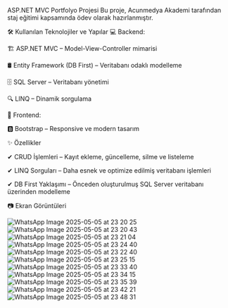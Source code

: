 ASP.NET MVC Portfolyo Projesi
Bu proje, Acunmedya Akademi tarafından staj eğitimi kapsamında ödev olarak hazırlanmıştır.

🛠 Kullanılan Teknolojiler ve Yapılar
💻 Backend:

🏗 ASP.NET MVC – Model-View-Controller mimarisi

🛢 Entity Framework (DB First) – Veritabanı odaklı modelleme

🗄 SQL Server – Veritabanı yönetimi

🔍 LINQ – Dinamik sorgulama

🎨 Frontend:

🅱️ Bootstrap – Responsive ve modern tasarım

✨ Özellikler



✔ CRUD İşlemleri – Kayıt ekleme, güncelleme, silme ve listeleme

✔ LINQ Sorguları – Daha esnek ve optimize edilmiş veritabanı işlemleri

✔ DB First Yaklaşımı – Önceden oluşturulmuş SQL Server veritabanı üzerinden modelleme

📷 Ekran Görüntüleri

![WhatsApp Image 2025-05-05 at 23 20 25](https://github.com/user-attachments/assets/30f82680-97e0-43ba-90d2-6a8b391f6cb2)
![WhatsApp Image 2025-05-05 at 23 20 43](https://github.com/user-attachments/assets/de525536-d332-4ba5-9ae8-3e52f2d99921)
![WhatsApp Image 2025-05-05 at 23 21 04](https://github.com/user-attachments/assets/2b234700-82c1-4f7a-b61c-b11bd060d5ca)
![WhatsApp Image 2025-05-05 at 23 24 40](https://github.com/user-attachments/assets/dd515c46-978c-45e5-bc04-9464156fe1c4)
![WhatsApp Image 2025-05-05 at 23 22 40](https://github.com/user-attachments/assets/1ac44dc0-add3-4a0a-9841-0dd6eaa75c0f)
![WhatsApp Image 2025-05-05 at 23 25 15](https://github.com/user-attachments/assets/29c61d3a-657d-4bcd-b0ac-0b0ae605379d)
![WhatsApp Image 2025-05-05 at 23 33 40](https://github.com/user-attachments/assets/1d68ed0c-2493-4c8a-8765-d6106ff4a4da)
![WhatsApp Image 2025-05-05 at 23 34 15](https://github.com/user-attachments/assets/82c8adf2-0ae9-43e4-a4e3-7de6dc208fa8)
![WhatsApp Image 2025-05-05 at 23 35 39](https://github.com/user-attachments/assets/905be6bd-d0b9-4e4b-bbd2-0666abb64fd1)
![WhatsApp Image 2025-05-05 at 23 42 21](https://github.com/user-attachments/assets/64d8507b-aff6-4945-a7d0-2a1bd1a9eb0b)
![WhatsApp Image 2025-05-05 at 23 48 31](https://github.com/user-attachments/assets/ebe3e0b6-6c2f-44fc-a295-43901ad68966)











